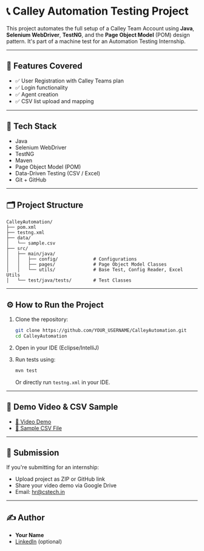 # 📞 Calley Automation Testing Project

This project automates the full setup of a Calley Team Account using **Java**, **Selenium WebDriver**, **TestNG**, and the **Page Object Model** (POM) design pattern. It's part of a machine test for an Automation Testing Internship.

---

## 🚀 Features Covered

- ✅ User Registration with Calley Teams plan
- ✅ Login functionality
- ✅ Agent creation
- ✅ CSV list upload and mapping

---

## 🧰 Tech Stack

- Java
- Selenium WebDriver
- TestNG
- Maven
- Page Object Model (POM)
- Data-Driven Testing (CSV / Excel)
- Git + GitHub

---

## 🗂 Project Structure

```
CalleyAutomation/
├── pom.xml
├── testng.xml
├── data/
│   └── sample.csv
├── src/
│   ├── main/java/
│   │   ├── config/             # Configurations
│   │   ├── pages/              # Page Object Model Classes
│   │   └── utils/              # Base Test, Config Reader, Excel Utils
│   └── test/java/tests/        # Test Classes
```

---

## ⚙️ How to Run the Project

1. Clone the repository:
   ```bash
   git clone https://github.com/YOUR_USERNAME/CalleyAutomation.git
   cd CalleyAutomation
   ```

2. Open in your IDE (Eclipse/IntelliJ)

3. Run tests using:
   ```bash
   mvn test
   ```

   Or directly run `testng.xml` in your IDE.

---

## 📸 Demo Video & CSV Sample

- [🔗 Video Demo](https://cstechin-my.sharepoint.com/:f:/g/personal/swati_cstech_in/EiNHm6FaWKBHmSYTFaslNPQBDay-xoP3W7umaijAWM7f1A?e=jUIgY4)
- [📄 Sample CSV File](https://cstechin-my.sharepoint.com/:x:/g/personal/swati_cstech_in/ERNc60QjnflIlTO1LvLMvbEB1PS_nHJ5IQ43oEBRDlYrug?e=zaeTG1)

---

## 📧 Submission

If you're submitting for an internship:
- Upload project as ZIP or GitHub link
- Share your video demo via Google Drive
- Email: [hr@cstech.in](mailto:hr@cstech.in)

---

## ✍️ Author

- **Your Name**
- [LinkedIn](https://linkedin.com/in/YOUR_USERNAME) (optional)
